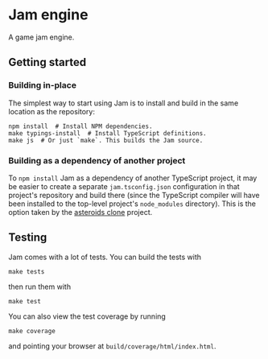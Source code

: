 # Jam engine
A game jam engine.


## Getting started
### Building in-place
The simplest way to start using Jam is to install and build in the same
location as the repository:

    npm install  # Install NPM dependencies.
    make typings-install  # Install TypeScript definitions.
    make js  # Or just `make`. This builds the Jam source.

### Building as a dependency of another project
To `npm install` Jam as a dependency of another TypeScript project, it may be
easier to create a separate `jam.tsconfig.json` configuration in that project's
repository and build there (since the TypeScript compiler will have been
installed to the top-level project's `node_modules` directory). This is the
option taken by the
[asteroids clone](https://github.com/coxm/jam-asteroids-clone) project.


## Testing
Jam comes with a lot of tests. You can build the tests with

    make tests

then run them with

    make test

You can also view the test coverage by running

    make coverage

and pointing your browser at `build/coverage/html/index.html`.
